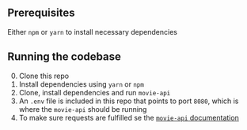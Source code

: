 ## Prerequisites

Either `npm` or `yarn` to install necessary dependencies

## Running the codebase

0. Clone this repo
1. Install dependencies using `yarn` or `npm`
2. Clone, install dependencies and run `movie-api`
3. An `.env` file is included in this repo that points to port `8080`, which is where the `movie-api` should be running
4. To make sure requests are fulfilled se the [`movie-api` documentation](https://github.com/joehdodd/movie-api)
